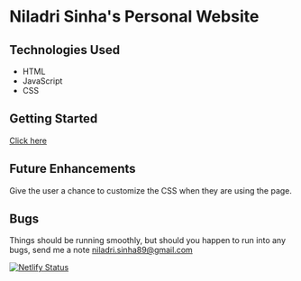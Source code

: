 # Niladri Sinha's Personal Website



## Technologies Used
- HTML
- JavaScript
- CSS


## Getting Started
[Click here](https://niladrisinha.com/) 

## Future Enhancements
Give the user a chance to customize the CSS when they are using the page.

## Bugs
Things should be running smoothly, but should you happen to run into any bugs, send me a note niladri.sinha89@gmail.com

[![Netlify Status](https://api.netlify.com/api/v1/badges/e94c83b2-7c26-40ec-81d8-5f41ad9bac14/deploy-status)](https://app.netlify.com/sites/sinha-portfolio/deploys)


